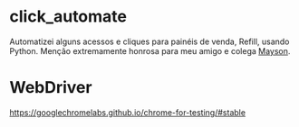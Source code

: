 # click_automate
Automatizei alguns acessos e cliques para painéis de venda, Refill, usando Python. 
Menção extremamente honrosa para meu amigo e colega [Mayson](https://github.com/MaysonLedur).

# WebDriver
https://googlechromelabs.github.io/chrome-for-testing/#stable

